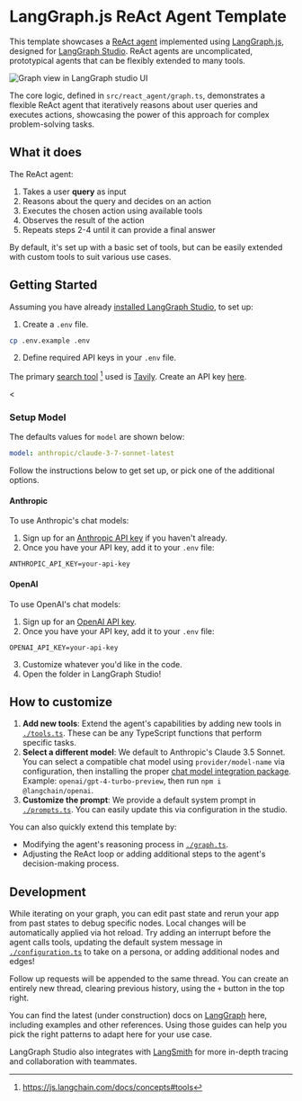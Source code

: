 # LangGraph.js ReAct Agent Template

This template showcases a [ReAct agent](https://arxiv.org/abs/2210.03629) implemented using
[LangGraph.js](https://github.com/langchain-ai/langgraphjs), designed for
[LangGraph Studio](https://github.com/langchain-ai/langgraph-studio). ReAct agents are uncomplicated, prototypical
agents that can be flexibly extended to many tools.

![Graph view in LangGraph studio UI](./static/studio_ui.png)

The core logic, defined in `src/react_agent/graph.ts`, demonstrates a flexible ReAct agent that iteratively reasons
about user queries and executes actions, showcasing the power of this approach for complex problem-solving tasks.

## What it does

The ReAct agent:

1. Takes a user **query** as input
2. Reasons about the query and decides on an action
3. Executes the chosen action using available tools
4. Observes the result of the action
5. Repeats steps 2-4 until it can provide a final answer

By default, it's set up with a basic set of tools, but can be easily extended with custom tools to suit various use
cases.

## Getting Started

Assuming you have already
[installed LangGraph Studio](https://github.com/langchain-ai/langgraph-studio?tab=readme-ov-file#download), to set up:

1. Create a `.env` file.

```bash
cp .env.example .env
```

2. Define required API keys in your `.env` file.

The primary [search tool](./tools.ts) [^1] used is [Tavily](https://tavily.com/). Create an API key
[here](https://app.tavily.com/sign-in).

<

<!--
Setup instruction auto-generated by `langgraph template lock`. DO NOT EDIT MANUALLY.
-->

### Setup Model

The defaults values for `model` are shown below:

```yaml
model: anthropic/claude-3-7-sonnet-latest
```

Follow the instructions below to get set up, or pick one of the additional options.

#### Anthropic

To use Anthropic's chat models:

1. Sign up for an [Anthropic API key](https://console.anthropic.com/) if you haven't already.
2. Once you have your API key, add it to your `.env` file:

```
ANTHROPIC_API_KEY=your-api-key
```

#### OpenAI

To use OpenAI's chat models:

1. Sign up for an [OpenAI API key](https://platform.openai.com/signup).
2. Once you have your API key, add it to your `.env` file:

```
OPENAI_API_KEY=your-api-key
```

<!--
End setup instructions
-->

3. Customize whatever you'd like in the code.
4. Open the folder in LangGraph Studio!

## How to customize

1. **Add new tools**: Extend the agent's capabilities by adding new tools in [`./tools.ts`](./tools.ts). These can be
   any TypeScript functions that perform specific tasks.
2. **Select a different model**: We default to Anthropic's Claude 3.5 Sonnet. You can select a compatible chat model
   using `provider/model-name` via configuration, then installing the proper
   [chat model integration package](https://js.langchain.com/docs/integrations/chat/). Example:
   `openai/gpt-4-turbo-preview`, then run `npm i @langchain/openai`.
3. **Customize the prompt**: We provide a default system prompt in [`./prompts.ts`](./prompts.ts). You can easily update
   this via configuration in the studio.

You can also quickly extend this template by:

-   Modifying the agent's reasoning process in [`./graph.ts`](./graph.ts).
-   Adjusting the ReAct loop or adding additional steps to the agent's decision-making process.

## Development

While iterating on your graph, you can edit past state and rerun your app from past states to debug specific nodes.
Local changes will be automatically applied via hot reload. Try adding an interrupt before the agent calls tools,
updating the default system message in [`./configuration.ts`](./configuration.ts) to take on a persona, or adding
additional nodes and edges!

Follow up requests will be appended to the same thread. You can create an entirely new thread, clearing previous
history, using the `+` button in the top right.

You can find the latest (under construction) docs on [LangGraph](https://langchain-ai.github.io/langgraphjs/) here,
including examples and other references. Using those guides can help you pick the right patterns to adapt here for your
use case.

LangGraph Studio also integrates with [LangSmith](https://smith.langchain.com/) for more in-depth tracing and
collaboration with teammates.

[^1]: https://js.langchain.com/docs/concepts#tools

<!--
Configuration auto-generated by `langgraph template lock`. DO NOT EDIT MANUALLY.
{
  "config_schemas": {
    "agent": {
      "type": "object",
      "properties": {
        "model": {
          "type": "string",
          "default": "anthropic/claude-3-7-sonnet-latest",
          "description": "The name of the language model to use for the agent's main interactions. Should be in the form: provider/model-name.",
          "environment": [
            {
              "value": "anthropic/claude-1.2",
              "variables": "ANTHROPIC_API_KEY"
            },
            {
              "value": "anthropic/claude-2.0",
              "variables": "ANTHROPIC_API_KEY"
            },
            {
              "value": "anthropic/claude-2.1",
              "variables": "ANTHROPIC_API_KEY"
            },
            {
              "value": "anthropic/claude-3-7-sonnet-latest",
              "variables": "ANTHROPIC_API_KEY"
            },
            {
              "value": "anthropic/claude-3-5-haiku-latest",
              "variables": "ANTHROPIC_API_KEY"
            },
            {
              "value": "anthropic/claude-3-opus-20240229",
              "variables": "ANTHROPIC_API_KEY"
            },
            {
              "value": "anthropic/claude-3-sonnet-20240229",
              "variables": "ANTHROPIC_API_KEY"
            },
            {
              "value": "anthropic/claude-instant-1.2",
              "variables": "ANTHROPIC_API_KEY"
            },
            {
              "value": "openai/gpt-3.5-turbo",
              "variables": "OPENAI_API_KEY"
            },
            {
              "value": "openai/gpt-3.5-turbo-0125",
              "variables": "OPENAI_API_KEY"
            },
            {
              "value": "openai/gpt-3.5-turbo-0301",
              "variables": "OPENAI_API_KEY"
            },
            {
              "value": "openai/gpt-3.5-turbo-0613",
              "variables": "OPENAI_API_KEY"
            },
            {
              "value": "openai/gpt-3.5-turbo-1106",
              "variables": "OPENAI_API_KEY"
            },
            {
              "value": "openai/gpt-3.5-turbo-16k",
              "variables": "OPENAI_API_KEY"
            },
            {
              "value": "openai/gpt-3.5-turbo-16k-0613",
              "variables": "OPENAI_API_KEY"
            },
            {
              "value": "openai/gpt-4",
              "variables": "OPENAI_API_KEY"
            },
            {
              "value": "openai/gpt-4-0125-preview",
              "variables": "OPENAI_API_KEY"
            },
            {
              "value": "openai/gpt-4-0314",
              "variables": "OPENAI_API_KEY"
            },
            {
              "value": "openai/gpt-4-0613",
              "variables": "OPENAI_API_KEY"
            },
            {
              "value": "openai/gpt-4-1106-preview",
              "variables": "OPENAI_API_KEY"
            },
            {
              "value": "openai/gpt-4-32k",
              "variables": "OPENAI_API_KEY"
            },
            {
              "value": "openai/gpt-4-32k-0314",
              "variables": "OPENAI_API_KEY"
            },
            {
              "value": "openai/gpt-4-32k-0613",
              "variables": "OPENAI_API_KEY"
            },
            {
              "value": "openai/gpt-4-turbo",
              "variables": "OPENAI_API_KEY"
            },
            {
              "value": "openai/gpt-4-turbo-preview",
              "variables": "OPENAI_API_KEY"
            },
            {
              "value": "openai/gpt-4-vision-preview",
              "variables": "OPENAI_API_KEY"
            },
            {
              "value": "openai/gpt-4o",
              "variables": "OPENAI_API_KEY"
            },
            {
              "value": "openai/gpt-4o-mini",
              "variables": "OPENAI_API_KEY"
            }
          ]
        }
      },
      "environment": [
        "TAVILY_API_KEY"
      ]
    }
  }
}
-->
